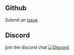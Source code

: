 ## Github

Submit an [issue](https://github.com/panifie/Planar.jl/issues)

## Discord
join the discord chat   [![Discord](https://img.shields.io/discord/1079307635934904370)](https://discord.gg/xDeBmSzDUr) 

